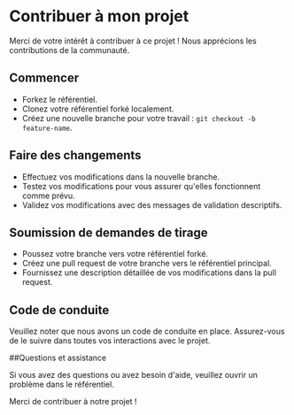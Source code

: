 # Contribuer à mon projet

Merci de votre intérêt à contribuer à ce projet ! Nous apprécions les contributions de la communauté.

## Commencer

- Forkez le référentiel.
- Clonez votre référentiel forké localement.
- Créez une nouvelle branche pour votre travail : `git checkout -b feature-name`.

## Faire des changements

- Effectuez vos modifications dans la nouvelle branche.
- Testez vos modifications pour vous assurer qu'elles fonctionnent comme prévu.
- Validez vos modifications avec des messages de validation descriptifs.

## Soumission de demandes de tirage

- Poussez votre branche vers votre référentiel forké.
- Créez une pull request de votre branche vers le référentiel principal.
- Fournissez une description détaillée de vos modifications dans la pull request.

## Code de conduite

Veuillez noter que nous avons un code de conduite en place. Assurez-vous de le suivre dans toutes vos interactions avec le projet.

##Questions et assistance

Si vous avez des questions ou avez besoin d'aide, veuillez ouvrir un problème dans le référentiel.

Merci de contribuer à notre projet !
